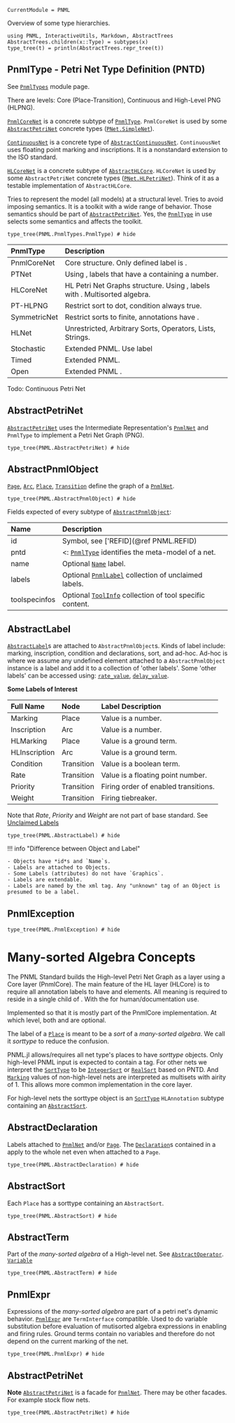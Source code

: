 ```@meta
CurrentModule = PNML
```

Overview of some type hierarchies.

```@setup type
using PNML, InteractiveUtils, Markdown, AbstractTrees
AbstractTrees.children(x::Type) = subtypes(x)
type_tree(t) = println(AbstractTrees.repr_tree(t))
```
## PnmlType - Petri Net Type Definition (PNTD)

See [`PnmlTypes`](@ref) module page.

There are levels:  Core (Place-Transition), Continuous and High-Level PNG (HLPNG).

[`PnmlCoreNet`](@ref) is a concrete subtype of [`PnmlType`](@ref).
`PnmlCoreNet` is used by some [`AbstractPetriNet`](@ref) concrete types ([`PNet.SimpleNet`](@ref)).

[`ContinuousNet`](@ref) is a concrete type of [`AbstractContinuousNet`](@ref).
`ContinuousNet` uses floating point marking and inscriptions.
It is a nonstandard extension to the ISO standard.

[`HLCoreNet`](@ref) is a concrete subtype of [`AbstractHLCore`](@ref).
`HLCoreNet` is used by some `AbstractPetriNet` concrete types ([`PNet.HLPetriNet`](@ref)).
Think of it as a testable implementation of `AbstractHLCore`.

Tries to represent the model (all models) at a structural level.
Tries to avoid imposing semantics. It is a toolkit with a wide range of behavior.
Those semantics should be part of [`AbstractPetriNet`](@ref).
Yes, the [`PnmlType`](@ref) in use selects some semantics and affects the toolkit.

```@example type
type_tree(PNML.PnmlTypes.PnmlType) # hide
```

| PnmlType     | Description                                               |
| :---------   | :-------------------------------------------------------- |
| PnmlCoreNet  | Core structure. Only defined label is <name>.  |
| PTNet        | Using <initialMarking>, <inscription> labels that have a <text> containing a number.  |
| HLCoreNet    | HL Petri Net Graphs structure. Using <hlinitialMarking>, <hlinscription> labels with <structure>. Multisorted algebra.      |
| PT-HLPNG     | Restrict sort to dot, condition always true.              |
| SymmetricNet | Restrict sorts to finite, annotations have <structure>.   |
| HLNet        | Unrestricted, Arbitrary Sorts, Operators, Lists, Strings. |
| Stochastic   | Extended PNML. Use <rate> label                           |
| Timed        | Extended PNML.                                            |
| Open         | Extended PNML .                                           |

Todo: Continuous Petri Net

## AbstractPetriNet
[`AbstractPetriNet`](@ref) uses the Intermediate Representation's
[`PnmlNet`](@ref) and `PnmlType` to implement a Petri Net Graph (PNG).

```@example type
type_tree(PNML.AbstractPetriNet) # hide
```

## AbstractPnmlObject
[`Page`](@ref), [`Arc`](@ref), [`Place`](@ref), [`Transition`](@ref) define the graph of a [`PnmlNet`](@ref).

```@example type
type_tree(PNML.AbstractPnmlObject) # hide
```

Fields expected of every subtype of [`AbstractPnmlObject`](@ref):

| Name      | Description |
|:----------|:-----------------------------------|
| id        | Symbol, see ['REFID](@ref PNML.REFID) |
| pntd      | <: [`PnmlType`](@ref) identifies the meta-model of a net. |
| name      | Optional [`Name`](@ref) label. |
| labels    | Optional [`PnmlLabel`](@ref) collection of unclaimed labels. |
| toolspecinfos | Optional [`ToolInfo`](@ref) collection of tool specific content. |

## AbstractLabel
[`AbstractLabel`](@ref)s are attached to `AbstractPnmlObject`s.
Kinds of label include: marking, inscription, condition and declarations, sort, and ad-hoc.
Ad-hoc is where we assume any undefined element attached to a `AbstractPnmlObject` instance
is a label and add it to a collection of 'other labels'.
Some 'other labels' can be accessed using: [`rate_value`](@ref), [`delay_value`](@ref).

**Some Labels of Interest**

| Full Name     | Node       | Label Description                                   |
|:--------------|:-----------|:----------------------------------------------------|
| Marking       | Place      | Value is a number.                                  |
| Inscription   | Arc        | Value is a number.                                  |
| HLMarking     | Place      | Value is a ground term.                             |
| HLInscription | Arc        | Value is a ground term.                             |
| Condition     | Transition | Value is a boolean term.                            |
| Rate          | Transition | Value is a floating point number.                   |
| Priority      | Transition | Firing order of enabled transitions.                |
| Weight        | Transition | Firing tiebreaker.                                  |

Note that *Rate*, *Priority* and *Weight* are not part of base standard.
See [Unclaimed Labels](@ref)

```@example type
type_tree(PNML.AbstractLabel) # hide
```

!!! info "Difference between Object and Label"

	- Objects have *id*s and `Name`s.
    - Labels are attached to Objects.
    - Some Labels (attributes) do not have `Graphics`.
    - Labels are extendable.
    - Labels are named by the xml tag. Any "unknown" tag of an Object is presumed to be a label.


## PnmlException
```@example type
type_tree(PNML.PnmlException) # hide
```

# Many-sorted Algebra Concepts

The PNML Standard builds the High-level Petri Net Graph as a layer using a Core layer (PnmlCore). The main feature of the HL layer (HLCore) is to require all annotation labels to have <text> and <structure> elements. All meaning is required to reside in a single child of <structure>. With the <text> for human/documentation use.

Implemented so that it is mostly part of the PnmlCore implementation.
At which level, both <text> and <structure> are optional.

The <type> label of a [`Place`](@ref) is meant to be a _sort_ of a _many-sorted algebra_.
We call it _sorttype_ to reduce the confusion.

PNML.jl allows/requires all net type's places to have _sorttype_ objects. Only high-level PNML input is expected to contain a <type> tag. For other nets we interpret the [`SortType`](@ref) to be [`IntegerSort`](@ref) or [`RealSort`](@ref) based on PNTD. And [`Marking`](@ref) values of non-high-level nets are interpreted as multisets with airity of 1.
This allows more common implementation in the core layer.

For high-level nets the sorttype object is an [`SortType`](@ref) `HLAnnotation`
subtype containing an [`AbstractSort`](@ref).

## AbstractDeclaration
Labels attached to [`PnmlNet`](@ref) and/or [`Page`](@ref).
The [`Declaration`](@ref)s contained in a <declarations> apply to the whole net even when attached to a `Page`.
```@example type
type_tree(PNML.AbstractDeclaration) # hide
```
## AbstractSort
Each `Place` has a sorttype containing an `AbstractSort`.
```@example type
type_tree(PNML.AbstractSort) # hide
```
## AbstractTerm
Part of the *many-sorted algebra* of a High-level net.
See [`AbstractOperator`](@ref). [`Variable`](@ref)
```@example type
type_tree(PNML.AbstractTerm) # hide
```

## PnmlExpr
Expressions of the *many-sorted algebra* are part of a petri net's dynamic behavior.
[`PnmlExpr`](@ref) are `TermInterface` compatible.
Used to do variable substitution before evaluation of mutisorted algebra expressions
in enabling and firing rules. Ground terms contain no variables and therefore
do not depend on the current marking of the net.
```@example type
type_tree(PNML.PnmlExpr) # hide
```

##  AbstractPetriNet
__Note__ [`AbstractPetriNet`](@ref) is a facade for [`PnmlNet`](@ref).
There may be other facades. For example stock flow nets.
```@example type
type_tree(PNML.AbstractPetriNet) # hide
```
